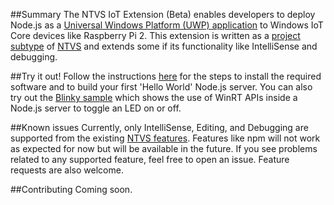 ##Summary
The NTVS IoT Extension (Beta) enables developers to deploy Node.js as a [Universal Windows Platform (UWP) application](https://github.com/ms-iot/node-uwp) to Windows IoT Core devices like Raspberry Pi 2. 
This extension is written as a [project subtype](https://msdn.microsoft.com/en-us/library/bb166488.aspx) of [NTVS](http://aka.ms/ntvs) and extends some if its functionality like IntelliSense and debugging.

##Try it out!
Follow the instructions [here](http://ms-iot.github.io/content/en-US/win10/samples/NodejsWU.htm) for the steps to install the required software and to build your first 'Hello World' Node.js server.
You can also try out the [Blinky sample](http://ms-iot.github.io/content/en-US/win10/samples/NodejsWUBlinky.htm) which shows the use of WinRT APIs inside a Node.js server to toggle an LED on or off.

##Known issues
Currently, only IntelliSense, Editing, and Debugging are supported from the existing [NTVS features](https://github.com/Microsoft/nodejstools/wiki). Features like npm will not work as expected for now but will be available in the future.
If you see problems related to any supported feature, feel free to open an issue. Feature requests are also welcome.

##Contributing
Coming soon.
